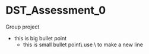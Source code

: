 # DST_Assessment_0
Group project
* this is big bullet point
  - this is small bullet point\\
use \\ to make a new line
